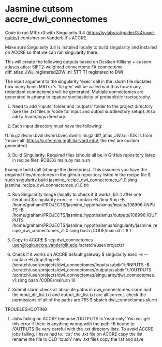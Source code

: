 # Jasmine cutsom accre_dwi_connectomes
Code to run MRtrix3 with Singularity 3.4 (https://sylabs.io/guides/3.4/user-guide/) container on Vanderbilt's ACCRE.

Make sure Singularity 3.4 is installed locally to build singularity and installed on ACCRE so that we can run singularity there. 

This will create the following outputs based on Desikan-Killiany + custom atlases atlas:
SIFT2-weighted connectome 
FA connectome
diff_atlas_JWJ_registered2DWI.nii 
5TT
T1 registered to DWI

The input argument to the singularity 'exec' call in the .slurm file ductates how many times MRTrix's 'tckgen' will be called nad thus how many redundant connectomes will be generated. Multiple connectomes are generated in attamp to cpature stochasticity of probablistic tractography. 

1) Need to add 'inputs' folder and 'outputs' folder to the project directory (see the .txt files in /code for input and output subdirectory setup). Also add a /code/logs directory. 

2) Each input directory must have the following:

t1.nii.gz
dwmri.bval
dwmri.bvec
dwmri.nii.gz
diff_atlas_JWJ.nii (DK is from 'recon-all':https://surfer.nmr.mgh.harvard.edu/, the rest are custom generated)

3) Build Singularity:
Required files (should all be in GitHub repository listed in recipe file):
ROBEX/
main.py
main.sh

Example build call (change the directories). This assumes you have the required files/directories in the github repository listed in the recipe file
$ sudo singularity build jasmine_recipe_dwi_connectomes_v1.0.simg jasmine_recipe_dwi_connectomes_v1.0.txt

4) Run Singularity Image (locally to check if it works, kill it after one iteration)
$ singularity exec -e --contain -B /tmp:/tmp -B /home/graham/PROJECTS/jasmine_hypothalamus/inputs/108996:/INPUTS -B /home/graham/PROJECTS/jasmine_hypothalamus/outputs/108996:/OUTPUTS /home/graham/PROJECTS/jasmine_hypothalamus/singularity/jasmine_recipe_dwi_connectomes_v1.0.simg bash /CODE/main.sh 1 8 1

5) Copy to ACCRE
$ scp dwi_connectomes user@login.accre.vanderbilt.edu:/scratch/user/projects/

6) Check if it works on ACCRE default gateway
$ singularity exec -e --contain -B /tmp:/tmp -B /scratch/user/projects/dwi_connectomes/inputs/subdir1/:/INPUTS -B /scratch/user/projects/dwi_connectomes/outputs/subdir1/:/OUTPUTS /scratch/user/projects/dwi_connectomes/singularity/dwi_connectomes_v1.simg bash /CODE/main.sh 10

7) Submit slurm 
check all absolute paths in dwi_connectomes.slurm and the input_dir_list.txt and output_dir_list.txt are all correct.
check the permissions of all of the paths are 755
$ sbatch dwi_connectomes.slurm



TROUBLESHOOTING
1) Jobs failing on ACCRE because /OUTPUTS is 'read-only'
You will get this error if there is anything wrong with the path -B bound to /OUTPUTS
Be very careful with the .txt directory lists. To avoid ACCRE jobs failing, I have had to: 
'cat' the .txt file on ACCRE
copy the list
rename the file to OLD
'touch' new .txt files
copy the list and save 


